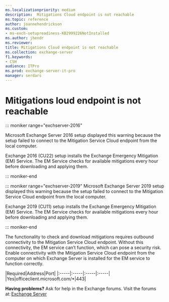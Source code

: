 ```yaml
---
ms.localizationpriority: medium
description:  Mitigations Cloud endpoint is not reachable
ms.topic: reference
author: joannehendrickson
ms.custom:
- ms-exch-setupreadiness-KB2999226NotInstalled
ms.author: jhendr
ms.reviewer: 
title: Mitigations Cloud endpoint is not reachable
ms.collection: exchange-server
f1.keywords:
- CSH
audience: ITPro
ms.prod: exchange-server-it-pro
manager: serdars
---
```

#  Mitigations loud endpoint is not reachable

::: moniker range="exchserver-2016"

Microsoft Exchange Server 2016 setup displayed this warning because the setup failed to connect to the Mitigation Service Cloud endpoint from the local computer. 

Exchange 2016 (CU22) setup installs the Exchange Emergency Mitigation (EM) Service. The EM Service checks for available mitigations every hour before downloading and applying them. 

::: moniker-end

::: moniker range="exchserver-2019"
Microsoft Exchange Server 2019 setup displayed this warning because the setup failed to connect to the Mitigation Service Cloud endpoint from the local computer. 

Exchange 2019 (CU11) setup installs the Exchange Emergency Mitigation (EM) Service. The EM Service checks for available mitigations every hour before downloading and applying them. 

::: moniker-end

The functionality to check and download mitigations requires outbound connectivity to the Mitigation Service Cloud endpoint. Without this connectivity, the EM service can’t function, which can pose a security risk. Enable connectivity with the Mitigation Service Cloud endpoint from the computer on which Exchange Server is installed for the EM service to function correctly. 


|Required|Address|Port|
|:-----|:-----|:-----|:-----|
|Yes|officeclient.microsoft.com/*|443|

**Having problems?** Ask for help in the Exchange forums. Visit the forums at: [Exchange Server](https://social.technet.microsoft.com/forums/office/home?category=exchangeserver)